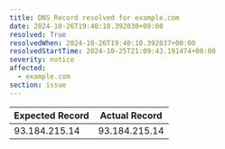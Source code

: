 ```yaml
---
title: DNS Record resolved for example.com
date: 2024-10-26T19:40:10.392030+00:00
resolved: True
resolvedWhen: 2024-10-26T19:40:10.392037+00:00
resolvedStartTime: 2024-10-25T21:09:43.191474+00:00
severity: notice
affected:
  - example.com
section: issue
---
```


| Expected Record  | Actual Record  |
|------------------|----------------|
| 93.184.215.14 | 93.184.215.14 |
